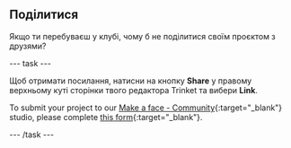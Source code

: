 ## Поділитися

Якщо ти перебуваєш у клубі, чому б не поділитися своїм проєктом з друзями?

--- task ---

Щоб отримати посилання, натисни на кнопку **Share** у правому верхньому куті сторінки твого редактора Trinket та вибери **Link**.

To submit your project to our [Make a face - Community](https://wke.lt/w/s/8sVH4f){:target="_blank"} studio, please complete [this form](https://form.raspberrypi.org/f/community-project-submissions){:target="_blank"}.

--- /task ---
